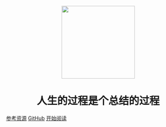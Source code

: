 <p align="center">
<img src="https://ss0.bdstatic.com/70cFvHSh_Q1YnxGkpoWK1HF6hhy/it/u=2481424715,2807309609&fm=26&gp=0.jpg" width="200" height="200"/>
</p>
<h1 align="center">人生的过程是个总结的过程</h1>

[参考资源](https://shimo.im/docs/MuiACIg1HlYfVxrj/)
[GitHub](https://aben1900.github.io/docs)
[开始阅读](#docs-youqn)